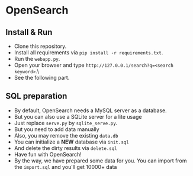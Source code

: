 # OpenSearch

## Install & Run
 - Clone this repository.
 - Install all requirements via `pip install -r requirements.txt`.
 - Run the `webapp.py`.
 - Open your browser and type `http://127.0.0.1/search?q=<search keyword>`.\
 - See the following part.

## SQL preparation
 - By default, OpenSearch needs a MySQL server as a database.
 - But you can also use a SQLite server for a lite usage
 - Just replace `serve.py` by `sqlite_serve.py`.
 - But you need to add data manually
 - Also, you may remove the existing `data.db`
 - You can initialize a **NEW** database via `init.sql`
 - And delete the dirty results via `delete.sql`
 - Have fun with OpenSearch!
 - By the way, we have prepared some data for you.
   You can import from the `import.sql` and you'll get 10000+ data